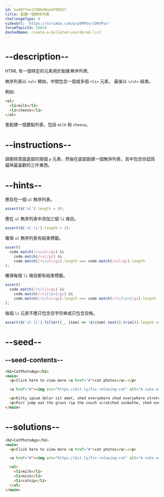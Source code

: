 ```yaml
---
id: bad87fee1348bd9aedf08827
title: 創建一個無序列表
challengeType: 0
videoUrl: 'https://scrimba.com/p/pVMPUv/cDKVPuv'
forumTopicId: 16814
dashedName: create-a-bulleted-unordered-list
---
```


# --description--

HTML 有一個特定的元素用於創建<dfn>無序列表</dfn>。

無序列表以 `<ul>` 開始，中間包含一個或多個 `<li>` 元素， 最後以 `</ul>` 結束。

例如:

```html
<ul>
  <li>milk</li>
  <li>cheese</li>
</ul>
```

會創建一個要點列表，包括 `milk` 和 `cheese`。

# --instructions--

請刪除頁面底部的兩個 `p` 元素，然後在底部創建一個無序列表，其中包含你認爲貓咪最喜歡的三件東西。

# --hints--

應存在一個 `ul` 無序列表。

```js
assert($('ul').length > 0);
```

應在 `ul` 無序列表中添加三個 `li` 條目。

```js
assert($('ul li').length > 2);
```

確保 `ul` 無序列表有結束標籤。

```js
assert(
  code.match(/<\/ul>/gi) &&
    code.match(/<ul/gi) &&
    code.match(/<\/ul>/gi).length === code.match(/<ul/gi).length
);
```

確保每個 `li` 條目都有結束標籤。

```js
assert(
  code.match(/<\/li>/gi) &&
    code.match(/<li[\s>]/gi) &&
    code.match(/<\/li>/gi).length === code.match(/<li[\s>]/gi).length
);
```

每個 `li` 元素不應只包含空字符串或只包含空格。

```js
assert($('ul li').filter((_, item) => !$(item).text().trim()).length === 0);
```

# --seed--

## --seed-contents--

```html
<h2>CatPhotoApp</h2>
<main>
  <p>Click here to view more <a href="#">cat photos</a>.</p>

  <a href="#"><img src="https://bit.ly/fcc-relaxing-cat" alt="A cute orange cat lying on its back."></a>

  <p>Kitty ipsum dolor sit amet, shed everywhere shed everywhere stretching attack your ankles chase the red dot, hairball run catnip eat the grass sniff.</p>
  <p>Purr jump eat the grass rip the couch scratched sunbathe, shed everywhere rip the couch sleep in the sink fluffy fur catnip scratched.</p>
</main>
```

# --solutions--

```html
<h2>CatPhotoApp</h2>
<main>
  <p>Click here to view more <a href="#">cat photos</a>.</p>

  <a href="#"><img src="https://bit.ly/fcc-relaxing-cat" alt="A cute orange cat lying on its back."></a>

  <ul>
    <li>milk</li>
    <li>mice</li>
    <li>catnip</li>
  </ul>
</main>
```
